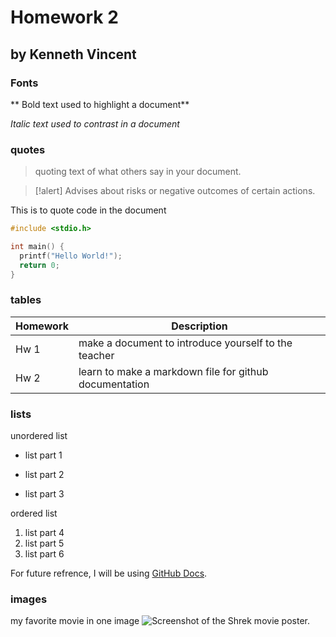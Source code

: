 #  Homework 2
## by Kenneth Vincent


### Fonts

** Bold text used to highlight a document**

_Italic text used to contrast in a document_

### quotes

> quoting text of what others say in your document.

> [!alert]
> Advises about risks or negative outcomes of certain actions.


This is to quote code in the document

```C
#include <stdio.h>

int main() {
  printf("Hello World!");
  return 0;
}
```

### tables

| Homework | Description |
| --- | --- |
| Hw 1 | make a document to introduce yourself to the teacher |
| Hw 2 | learn to make a markdown file for github documentation |


### lists

unordered list
- list part 1
* list part 2
+ list part 3

ordered list
1. list part 4
2. list part 5
3. list part 6

For future refrence, I will be using [GitHub Docs](https://docs.github.com/en).


### images

my favorite movie in one image
![Screenshot of the Shrek movie poster.](/assets/Shrek.jpg)






